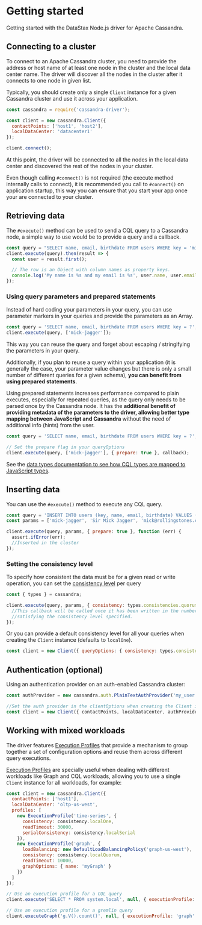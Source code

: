 # Getting started

Getting started with the DataStax Node.js driver for Apache Cassandra.

## Connecting to a cluster

To connect to an Apache Cassandra cluster, you need to provide the address or host name of at least one node
in the cluster and the local data center name.  The driver will discover all the nodes in the cluster after
it connects to one node in given list.
 
Typically, you should create only a single `Client` instance for a given Cassandra cluster and use it across
your application.

```javascript
const cassandra = require('cassandra-driver');

const client = new cassandra.Client({ 
  contactPoints: ['host1', 'host2'],
  localDataCenter: 'datacenter1'
});

client.connect();
```

At this point, the driver will be connected to all the nodes in the local data center and discovered the rest
of the nodes in your cluster.

Even though calling `#connect()` is not required (the execute method internally calls to connect), it is recommended you
call to `#connect()` on application startup, this way you can ensure that you start your app once your are connected to
your cluster.

## Retrieving data

The `#execute()` method can be used to send a CQL query to a Cassandra node, a simple way to use would be to provide a
query and a callback.

```javascript
const query = "SELECT name, email, birthdate FROM users WHERE key = 'mick-jagger'";
client.execute(query).then(result => {
  const user = result.first();

  // The row is an Object with column names as property keys. 
  console.log('My name is %s and my email is %s', user.name, user.email);
});
```

### Using query parameters and prepared statements

Instead of hard coding your parameters in your query, you can use parameter markers in your queries and provide the
parameters as an Array.

```javascript
const query = 'SELECT name, email, birthdate FROM users WHERE key = ?';
client.execute(query, ['mick-jagger']);
```

This way you can reuse the query and forget about escaping / stringifying the parameters in your query. 

Additionally, if you plan to reuse a query within your application (it is generally the case, your parameter value
changes but there is only a small number of different queries for a given schema), **you can benefit from using prepared
statements**.
 
Using prepared statements increases performance compared to plain executes, especially for repeated queries, as the query
only needs to be parsed once by the Cassandra node. It has the **additional benefit of providing metadata of the
parameters to the driver, allowing better type mapping between JavaScript and Cassandra** without the need of
additional info (hints) from the user.

```javascript
const query = 'SELECT name, email, birthdate FROM users WHERE key = ?';

// Set the prepare flag in your queryOptions
client.execute(query, ['mick-jagger'], { prepare: true }, callback);
```

See the [data types documentation to see how CQL types are mapped to JavaScript types][datatypes]. 

## Inserting data

You can use the `#execute()` method to execute any CQL query.

```javascript
const query = 'INSERT INTO users (key, name, email, birthdate) VALUES (?, ?, ?)';
const params = ['mick-jagger', 'Sir Mick Jagger', 'mick@rollingstones.com', new Date(1943, 6, 26)];

client.execute(query, params, { prepare: true }, function (err) {
  assert.ifError(err);
  //Inserted in the cluster
});
```

### Setting the consistency level

To specify how consistent the data must be for a given read or write operation, you can set the
[consistency level][consistency] per query

```javascript
const { types } = cassandra;

client.execute(query, params, { consistency: types.consistencies.quorum }, function (err) {
  //This callback will be called once it has been written in the number of replicas
  //satisfying the consistency level specified.
});
```

Or you can provide a default consistency level for all your queries when creating the `Client` instance (defaults to
`localOne`).

```javascript
const client = new Client({ queryOptions: { consistency: types.consistencies.quorum } });
```

## Authentication (optional)

Using an authentication provider on an auth-enabled Cassandra cluster:

```javascript
const authProvider = new cassandra.auth.PlainTextAuthProvider('my_user', 'p@ssword1!');

//Set the auth provider in the clientOptions when creating the Client instance
const client = new Client({ contactPoints, localDataCenter, authProvider });
```

## Working with mixed workloads

The driver features [Execution Profiles](../features/execution-profiles) that provide a mechanism to group together
a set of configuration options and reuse them across different query executions.

[Execution Profiles](../features/execution-profiles) are specially useful when dealing with different workloads like
Graph and CQL workloads, allowing you to use a single `Client` instance for all workloads, for example:

```javascript
const client = new cassandra.Client({ 
  contactPoints: ['host1'],
  localDataCenter: 'oltp-us-west',
  profiles: [
    new ExecutionProfile('time-series', {
      consistency: consistency.localOne,
      readTimeout: 30000,
      serialConsistency: consistency.localSerial
    }),
    new ExecutionProfile('graph', {
      loadBalancing: new DefaultLoadBalancingPolicy('graph-us-west'),
      consistency: consistency.localQuorum,
      readTimeout: 10000,
      graphOptions: { name: 'myGraph' }
    })
  ]
});

// Use an execution profile for a CQL query
client.execute('SELECT * FROM system.local', null, { executionProfile: 'time-series' });

// Use an execution profile for a gremlin query
client.executeGraph('g.V().count()', null, { executionProfile: 'graph' });
```

[consistency]: https://docs.datastax.com/en/dse/6.0/dse-arch/datastax_enterprise/dbInternals/dbIntConfigConsistency.html
[datatypes]: /features/datatypes/
